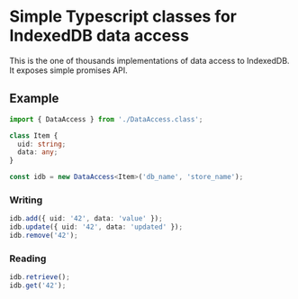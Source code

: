 # Simple Typescript classes for IndexedDB data access

This is the one of thousands implementations of data access to IndexedDB.
It exposes simple promises API.

## Example

```typescript
import { DataAccess } from './DataAccess.class';

class Item {
  uid: string;
  data: any;
}

const idb = new DataAccess<Item>('db_name', 'store_name');
```

### Writing
```typescript
idb.add({ uid: '42', data: 'value' });
idb.update({ uid: '42', data: 'updated' });
idb.remove('42');
```

### Reading
```typescript
idb.retrieve();
idb.get('42');
```